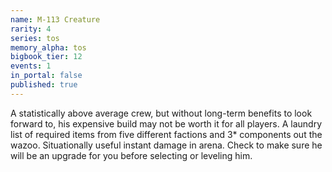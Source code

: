 ```yaml
---
name: M-113 Creature
rarity: 4
series: tos
memory_alpha: tos
bigbook_tier: 12
events: 1
in_portal: false
published: true
---
```


A statistically above average crew, but without long-term benefits to look forward to, his expensive build may not be worth it for all players. A laundry list of required items from five different factions and 3* components out the wazoo. Situationally useful instant damage in arena. Check to make sure he will be an upgrade for you before selecting or leveling him.
